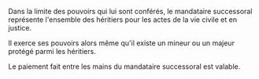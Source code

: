   
 Dans la limite des pouvoirs qui lui sont conférés, le mandataire successoral représente l'ensemble des héritiers pour les actes de la vie civile et en justice.  

  
 Il exerce ses pouvoirs alors même qu'il existe un mineur ou un majeur protégé parmi les héritiers.  

  
 Le paiement fait entre les mains du mandataire successoral est valable.  
